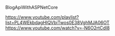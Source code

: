 BlogApiWithASPNetCore

https://www.youtube.com/playlist?list=PL4WEkbdagHIQVbiTwos0E38VghMJA06OT
https://www.youtube.com/watch?v=-N6O2rtCdI8
